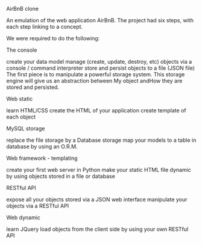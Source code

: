 AirBnB clone

An emulation of the web application AirBnB. The project had six steps, with each step linking to a concept.

We were required to do the following:

The console

create your data model
manage (create, update, destroy, etc) objects via a console / command interpreter
store and persist objects to a file (JSON file)
The first piece is to manipulate a powerful storage system. This storage engine will give us an abstraction between My object andHow they are stored and persisted.

Web static

learn HTML/CSS
create the HTML of your application
create template of each object

MySQL storage

replace the file storage by a Database storage
map your models to a table in database by using an O.R.M.

Web framework - templating

create your first web server in Python
make your static HTML file dynamic by using objects stored in a file or database

RESTful API

expose all your objects stored via a JSON web interface
manipulate your objects via a RESTful API

Web dynamic

learn JQuery
load objects from the client side by using your own RESTful API
